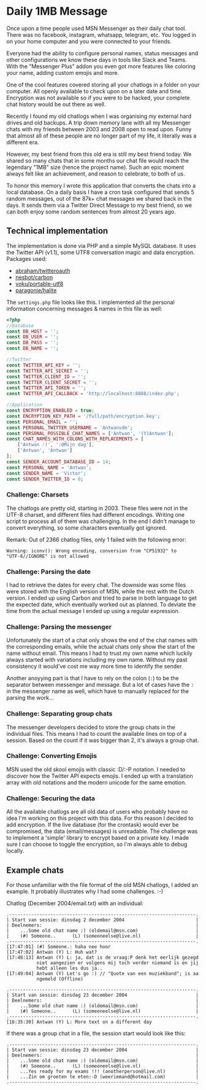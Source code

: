 # Daily 1MB Message

Once upon a time people used MSN Messenger as their daily chat tool.
There was no facebook, instagram, whatsapp, telegram, etc. You logged
in on your home computer and you were connected to your friends.

Everyone had the ability to configure personal names, status messages
and other configurations we know these days in tools like Slack and Teams.
With the "Messenger Plus" addon you even got more features like coloring
your name, adding custom emojis and more.

One of the cool features covered storing all your chatlogs in a folder
on your computer. All openly available to check upon on a later date and
time. Encryption was not available so if you were to be hacked, your
complete chat history would be out there as well.

Recently I found my old chatlogs when I was organising my external hard
drives and old backups. A trip down memory lane with all my Messenger chats
with my friends  between 2003 and 2008 open to read upon. Funny that almost
all of these  people are no longer part of my life, it literally was a
different era.

However, my best friend from this old era is still my best friend today.
We shared so many chats that in some months our chat file would reach the
legendary "1MB" size (hence the project name). Such an epic moment always
felt like an achievement, and reason to celebrate, to both of us.

To honor this memory I wrote this application that converts the chats into
a local database. On a daily basis I have a cron task configured that sends
5 random messages, out of the 87k+ chat messages we shared back in the days.
It sends them via a Twitter Direct Message to my best friend, so we can both
enjoy some random sentences from almost 20 years ago.

## Technical implementation
The implementation is done via PHP and a simple MySQL database. It uses the
Twitter API (v1.1), some UTF8 conversation magic and data encryption.
Packages used:
- [abraham/twitteroauth](https://github.com/abraham/twitteroauth)
- [nesbot/carbon](https://github.com/briannesbitt/Carbon)
- [voku/portable-utf8](https://github.com/voku/portable-utf8)
- [paragonie/halite](https://github.com/paragonie/halite)

The `settings.php` file looks like this. I implemented all the personal
information concerning messages & names in this file as well:
```php
<?php
//Database
const DB_HOST = '';
const DB_USER = '';
const DB_PASS = '';
const DB_NAME = '';

//Twitter
const TWITTER_API_KEY = '';
const TWITTER_API_SECRET = '';
const TWITTER_CLIENT_ID = '';
const TWITTER_CLIENT_SECRET = '';
const TWITTER_API_TOKEN = '';
const TWITTER_API_CALLBACK = 'http://localhost:8888/index.php';

//Application
const ENCRYPTION_ENABLED = true;
const ENCRYPTION_KEY_PATH = '/full/path/encryption.key';
const PERSONAL_EMAIL = '';
const PERSONAL_TWITTER_USERNAME = 'Antwanvdm';
const PERSONAL_POSSIBLE_CHAT_NAMES = ['Antwan', '(Y)Antwan'];
const CHAT_NAMES_WITH_COLONS_WITH_REPLACEMENTS = [
    ['Antwan :)', ':OMijn dag'],
    ['Antwan', 'Antwan']
];
const SENDER_ACCOUNT_DATABASE_ID = 14;
const PERSONAL_NAME = 'Antwan';
const SENDER_NAME = 'Victor';
const SENDER_TWITTER_ID = 0;
```

### Challenge: Charsets
The chatlogs are pretty old, starting in 2003. These files were not in the
UTF-8 charset, and different files had different encodings. Writing one
script to process all of them was challenging. In the end I didn't manage
to convert everything, so some characters eventually got ignored.

Remark: Out of 2366 chatlog files, only 1 failed with the following error:
```text
Warning: iconv(): Wrong encoding, conversion from "CP51932" to
"UTF-8//IGNORE" is not allowed
```

### Challenge: Parsing the date
I had to retrieve the dates for every chat. The downside was some files 
were stored with the English version of MSN, while the rest with the Dutch
version. I ended up using Carbon and tried to parse in both language to get
the expected date, which eventually worked out as planned. To deviate the
time from the actual message I ended up using a regular expression.

### Challenge: Parsing the messenger
Unfortunately the start of a chat only shows the end of the chat names
with the corresponding emails, while the actual chats only show the start
of the name without email. This means I had to trust my own name which
luckily always started with variations including my own name. Without my
past consistency it would've cost me way more time to identify the sender.

Another anoyying part is that I have to rely on the colon (`:`) to be the
separator between messenger and message. But a lot of cases have the `:`
in the messenger name as well, which have to manually replaced for the
parsing the work...

### Challenge: Separating group chats
The messenger developers decided to store the group chats in the individual
files. This means I had to count the available lines on top of a session.
Based on the count if it was bigger than 2, it's always a group chat.

### Challenge: Converting Emojis
MSN used the old skool emojis with classic :D/:-P notation. I needed to
discover how the Twitter API expects emojis. I ended up with a translation
array with old notations and the modern unicode for the same emotion.

### Challenge: Securing the data
All the available chatlogs are all old data of users who probably have no
idea I'm working on this project with this data. For this reason I decided 
to add encryption. If the live database (for the crontask) would ever be 
compromised, the data (email/messages) is unreadable. The challenge was to
implement a 'simple' library to encrypt based on a private key. I made sure
I can choose to toggle the encryption, so I'm always able to debug locally.

## Example chats
For those unfamiliar with the file format of the old MSN chatlogs, I added
an example. It probably illustrates why I had some challenges. :-)

Chatlog (December 2004/email.txt) with an individual:
```text
.--------------------------------------------------------------------.
| Start van sessie: dinsdag 2 december 2004                          |
| Deelnemers:                                                        |
|    ...Some old chat name :) (oldemail@msn.com)                     |
|    (#) Someone..      (L) (someoneelse@live.nl)                    |
.--------------------------------------------------------------------.
[17:47:01] (#) Someone.: haha nee hoor
[17:47:02] Antwan (Y) L: Huh wat?
[17:48:13] Antwan (Y) L: ja, dat is de vraag:P denk het eerlijk gezegd
           niet aangezien er volgens mij toch verder niemand is en jij
           hebt alleen les dus ja..
[17:49:04] Antwan (Y) Let's go :) // "Quote van een muziekband"; is aa
           ngemeld (Offline)
           
.--------------------------------------------------------------------.
| Start van sessie: dinsdag 23 december 2004                         |
| Deelnemers:                                                        |
|    ...Some old chat name :) (oldemail@msn.com)                     |
|    (#) Someone..      (L) (someoneelse@live.nl)                    |
.--------------------------------------------------------------------.
[16:35:30] Antwan (Y) L: More text on a different day

```

If there was a group chat in a file, the session start would look like
this:

```text
.--------------------------------------------------------------------.
| Start van sessie: dinsdag 23 december 2004                         |
| Deelnemers:                                                        |
|    ...Some old chat name :) (oldemail@msn.com)                     |
|    (#) Someone..      (L) (someoneelse@live.nl)                    |
|    ...Yes ready for my exams !!! (anotherperson@live.nl)           |
|    ...Zin om groeten te eten:-D (weeriemand@hotmail.com)           |
.--------------------------------------------------------------------.
```
